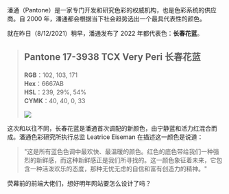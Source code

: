 潘通（Pantone）是一家专门开发和研究色彩的权威机构，也是色彩系统的供应商。自 2000 年，潘通都会根据当下社会趋势选出一个最具代表性的颜色。

就在昨日（8/12/2021）稍早，潘通发布了 2022 年都代表色：**长春花蓝**。

> ## **Pantone 17-3938 TCX Very Peri 长春花蓝**
> **RGB**：102, 103, 171 \
> **Hex**：6667AB \
> **HSL**：239, 29%, 54% \
> **CYMK**：40, 40, 0, 33
>
> ![](https://p9-juejin.byteimg.com/tos-cn-i-k3u1fbpfcp/d118e01027c844aa97b4b3e365c8bc42~tplv-k3u1fbpfcp-watermark.image?)

这次和以往不同，长春花蓝是潘通首次调配的新颜色，由宁静蓝和活力红混合而成。潘通色彩研究所执行总监 Leatrice Eiseman 在描述这一颜色是说道：

> "这是所有蓝色色调中最欢快、最温暖的颜色。红色的底色带给我们一种强烈的新鲜感，而这种新鲜感正是我们所寻找的。这一颜色象征着未来，它包含一种活泼欢乐的态度，那种无忧无虑的自信和富有创造力的精神。"

荧幕前的前端大佬们，想好明年网站要怎么设计了吗？

